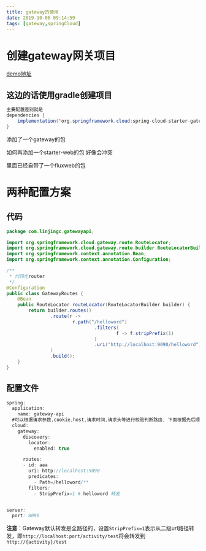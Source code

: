 ```yaml
---
title: gateway的使用
date: 2019-10-06 09:14:59
tags: [gateway,springCloud]
---
```


# 创建gateway网关项目

[demo地址](https://github.com/AsummerCat/gateway-demo)

## 这边的话使用gradle创建项目

```java
主要配置差别就是
dependencies {
    implementation('org.springframework.cloud:spring-cloud-starter-gateway')
}

```

添加了一个gateway的包

如何再添加一个starter-web的包 好像会冲突

里面已经自带了一个fluxweb的包

<!--more-->

# 两种配置方案

## 代码

```java
package com.linjingc.gatewayapi;

import org.springframework.cloud.gateway.route.RouteLocator;
import org.springframework.cloud.gateway.route.builder.RouteLocatorBuilder;
import org.springframework.context.annotation.Bean;
import org.springframework.context.annotation.Configuration;

/**
 * 代码化router
 */
@Configuration
public class GatewayRoutes {
    @Bean
    public RouteLocator routeLocator(RouteLocatorBuilder builder) {
        return builder.routes()
                .route(r ->
                        r.path("/helloword")
                                .filters(
                                        f -> f.stripPrefix(1)
                                )
                                .uri("http://localhost:9090/helloword")
                )
                .build();
    }
}
```

## 配置文件

```java
spring:
  application:
    name: gateway-api
  #可以根据请求参数,cookie,host,请求时间,请求头等进行校验判断路由, 下面根据先后顺序转发
  cloud:
    gateway:
      discovery:
        locator:
          enabled: true

      routes:
      - id: aaa
        uri: http://localhost:9090
        predicates:
          - Path=/helloword/**
        filters:
          - StripPrefix=1 # helloword 转发


server:
  port: 8090

```

**注意**：Gateway默认转发是全路径的，设置`StripPrefix=1`表示从二级url路径转发，即`http://localhost:port/activity/test`将会转发到`http://{activity}/test`